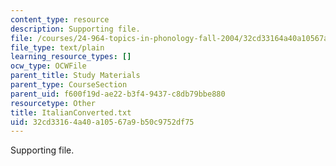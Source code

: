 ```yaml
---
content_type: resource
description: Supporting file.
file: /courses/24-964-topics-in-phonology-fall-2004/32cd33164a40a10567a9b50c9752df75_ItalianConverted.txt
file_type: text/plain
learning_resource_types: []
ocw_type: OCWFile
parent_title: Study Materials
parent_type: CourseSection
parent_uid: f600f19d-ae22-b3f4-9437-c8db79bbe880
resourcetype: Other
title: ItalianConverted.txt
uid: 32cd3316-4a40-a105-67a9-b50c9752df75
---
```

Supporting file.
